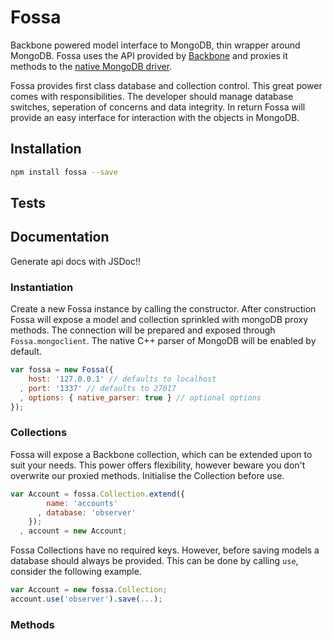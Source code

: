 # Fossa

Backbone powered model interface to MongoDB, thin wrapper around MongoDB. Fossa
uses the API provided by [Backbone][backbone] and proxies it methods to the
[native MongoDB driver][mongodb].

Fossa provides first class database and collection control. This great power
comes with responsibilities. The developer should manage database switches,
seperation of concerns and data integrity. In return Fossa will provide an easy
interface for interaction with the objects in MongoDB.

## Installation

```sh
npm install fossa --save
```

## Tests


## Documentation

Generate api docs with JSDoc!!

### Instantiation

Create a new Fossa instance by calling the constructor. After construction Fossa
will expose a model and collection sprinkled with mongoDB proxy methods. The
connection will be prepared and exposed through `Fossa.mongoclient`. The native
C++ parser of MongoDB will be enabled by default.

```js
var fossa = new Fossa({
    host: '127.0.0.1' // defaults to localhost
  , port: '1337' // defaults to 27017
  , options: { native_parser: true } // optional options
});
```

### Collections

Fossa will expose a Backbone collection, which can be extended upon to suit your
needs. This power offers flexibility, however beware you don't overwrite our
proxied methods. Initialise the Collection before use.

```js
var Account = fossa.Collection.extend({
        name: 'accounts'
      , database: 'observer'
    });
  , account = new Account;
```

Fossa Collections have no required keys. However, before saving models a
database should always be provided. This can be done by calling `use`,
consider the following example.

```js
var Account = new fossa.Collection;
account.use('observer').save(...);
```

### Methods

[backbone]: http://backbonejs.org/
[mongodb]: https://github.com/christkv/node-mongodb-native/
